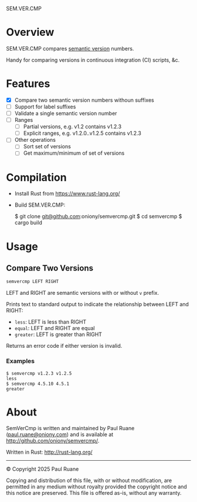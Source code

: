 SEM.VER.CMP

# Overview

SEM.VER.CMP compares [semantic version](https://semver.org/) numbers.

Handy for comparing versions in continuous integration (CI) scripts, &c.

# Features

* [X] Compare two semantic version numbers withoun suffixes
* [ ] Support for label suffixes
* [ ] Validate a single semantic version number
* [ ] Ranges
    - [ ] Partial versions, e.g. v1.2 contains v1.2.3
    - [ ] Explicit ranges, e.g. v1.2.0..v1.2.5 contains v1.2.3
* [ ] Other operations
    - [ ] Sort set of versions
    - [ ] Get maximum/minimum of set of versions

# Compilation

* Install Rust from <https://www.rust-lang.org/>
* Build SEM.VER.CMP:

    $ git clone git@github.com:oniony/semvercmp.git
    $ cd semvercmp
    $ cargo build
    
# Usage

## Compare Two Versions

```sh
semvercmp LEFT RIGHT 
```

LEFT and RIGHT are semantic versions with or without `v` prefix.

Prints text to standard output to indicate the relationship between LEFT and RIGHT:

* `less`: LEFT is less than RIGHT
* `equal`: LEFT and RIGHT are equal
* `greater`: LEFT is greater than RIGHT

Returns an error code if either version is invalid.

### Examples

```
$ semvercmp v1.2.3 v1.2.5
less
$ semvercmp 4.5.10 4.5.1
greater
```

# About

SemVerCmp is written and maintained by Paul Ruane (<paul.ruane@oniony.com>) and
is available at <http://github.com/oniony/semvercmp/>.

Written in Rust: <http://rust-lang.org/>

- - -

© Copyright 2025 Paul Ruane

Copying and distribution of this file, with or without modification, are
permitted in any medium without royalty provided the copyright notice and this
notice are preserved.  This file is offered as-is, without any warranty.
